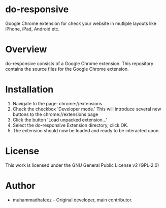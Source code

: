 do-responsive
=============

Google Chrome extension for check your website in mutliple layouts like iPhone, iPad, Android etc.

Overview
========

do-responsive consists of a Google Chrome extension. This repository contains the source files for the Google Chrome extension.


Installation
========

1. Navigate to the page: chrome://extensions
2. Check the checkbox 'Developer mode.' This will introduce several new buttons to the chrome://extensions page
3. Click the button 'Load unpacked extension...'
4. Select the do-responsive Extension directory, click OK.
5. The extension should now be loaded and ready to be interacted upon.



License
=======
This work is licensed under the GNU General Public License v2 (GPL-2.0)

Author
=======

* muhammadhafeez - Original developer, main contributor.
